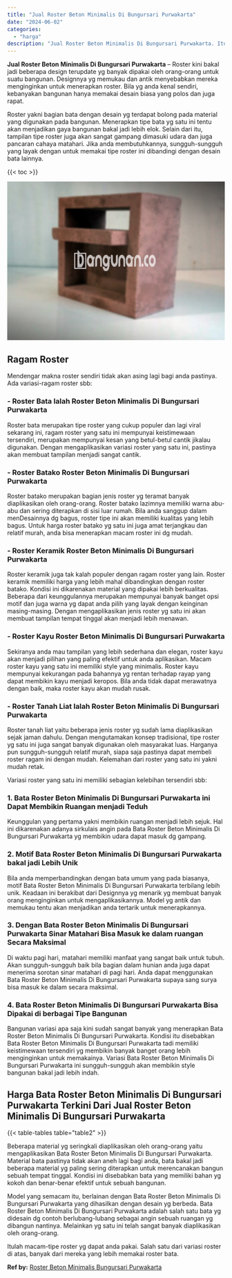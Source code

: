 ```yaml
---
title: "Jual Roster Beton Minimalis Di Bungursari Purwakarta"
date: "2024-06-02"
categories: 
  - "harga"
description: "Jual Roster Beton Minimalis Di Bungursari Purwakarta. Itulah macam-tipe roster yg dapat anda pakai. Salah satu dari variasi roster di atas, banyak dari merek..."
---
```


**Jual Roster Beton Minimalis Di Bungursari Purwakarta** – Roster kini bakal jadi beberapa design terupdate yg banyak dipakai oleh orang-orang untuk suatu bangunan. Designnya yg memukau dan antik menyebabkan mereka menginginkan untuk menerapkan roster. Bila yg anda kenal sendiri, kebanyakan bangunan hanya memakai desain biasa yang polos dan juga rapat.

Roster yakni bagian bata dengan desain yg terdapat bolong pada material yang digunakan pada bangunan. Menerapkan tipe bata yg satu ini tentu akan menjadikan gaya bangunan bakal jadi lebih elok. Selain dari itu, tampilan tipe roster juga akan sangat gampang dimasuki udara dan juga pancaran cahaya matahari. Jika anda membutuhkannya, sungguh-sungguh yang layak dengan untuk memakai tipe roster ini dibandingi dengan desain bata lainnya.

{{< toc >}}

![Jual Roster Beton Minimalis Di Bungursari Purwakarta](/images/bata-roster-minimalis-30.png)

## Ragam Roster

Mendengar makna roster sendiri tidak akan asing lagi bagi anda pastinya. Ada variasi-ragam roster sbb:

### \- Roster Bata Ialah Roster Beton Minimalis Di Bungursari Purwakarta

Roster bata merupakan tipe roster yang cukup populer dan lagi viral sekarang ini, ragam roster yang satu ini mempunyai keistimewaan tersendiri, merupakan mempunyai kesan yang betul-betul cantik jikalau digunakan. Dengan mengaplikasikan variasi roster yang satu ini, pastinya akan membuat tampilan menjadi sangat cantik.

### \- Roster Batako Roster Beton Minimalis Di Bungursari Purwakarta

Roster batako merupakan bagian jenis roster yg teramat banyak diaplikasikan oleh orang-orang. Roster batako lazimnya memiliki warna abu-abu dan sering diterapkan di sisi luar rumah. Bila anda sanggup dalam menDesainnya dg bagus, roster tipe ini akan memiliki kualitas yang lebih bagus. Untuk harga roster batako yg satu ini juga amat terjangkau dan relatif murah, anda bisa menerapkan macam roster ini dg mudah.

### \- Roster Keramik Roster Beton Minimalis Di Bungursari Purwakarta

Roster keramik juga tak kalah populer dengan ragam roster yang lain. Roster keramik memiliki harga yang lebih mahal dibandingkan dengan roster batako. Kondisi ini dikarenakan material yang dipakai lebih berkualitas. Beberapa dari keunggulannya merupakan mempunyai banyak banget opsi motif dan juga warna yg dapat anda pilih yang layak dengan keinginan masing-masing. Dengan mengaplikasikan jenis roster yg satu ini akan membuat tampilan tempat tinggal akan menjadi lebih menawan.

### \- Roster Kayu Roster Beton Minimalis Di Bungursari Purwakarta

Sekiranya anda mau tampilan yang lebih sederhana dan elegan, roster kayu akan menjadi pilihan yang paling efektif untuk anda aplikasikan. Macam roster kayu yang satu ini memiliki style yang minimalis. Roster kayu mempunyai kekurangan pada bahannya yg rentan terhadap rayap yang dapat membikin kayu menjadi keropos. Bila anda tidak dapat merawatnya dengan baik, maka roster kayu akan mudah rusak.

### \- Roster Tanah Liat Ialah Roster Beton Minimalis Di Bungursari Purwakarta

Roster tanah liat yaitu beberapa jenis roster yg sudah lama diaplikasikan sejak jaman dahulu. Dengan mengutamakan konsep tradisional, tipe roster yg satu ini juga sangat banyak digunakan oleh masyarakat luas. Harganya pun sungguh-sungguh relatif murah, siapa saja pastinya dapat membeli roster ragam ini dengan mudah. Kelemahan dari roster yang satu ini yakni mudah retak.

Variasi roster yang satu ini memiliki sebagian kelebihan tersendiri sbb:

### 1\. Bata Roster Beton Minimalis Di Bungursari Purwakarta ini Dapat Membikin Ruangan menjadi Teduh

Keunggulan yang pertama yakni membikin ruangan menjadi lebih sejuk. Hal ini dikarenakan adanya sirkulais angin pada Bata Roster Beton Minimalis Di Bungursari Purwakarta yg membikin udara dapat masuk dg gampang.

### 2\. Motif Bata Roster Beton Minimalis Di Bungursari Purwakarta bakal jadi Lebih Unik

Bila anda memperbandingkan dengan bata umum yang pada biasanya, motif Bata Roster Beton Minimalis Di Bungursari Purwakarta terbilang lebih unik. Keadaan ini berakibat dari Designnya yg menarik yg membuat banyak orang menginginkan untuk mengaplikasikannya. Model yg antik dan memukau tentu akan menjadikan anda tertarik untuk menerapkannya.

### 3\. Dengan Bata Roster Beton Minimalis Di Bungursari Purwakarta Sinar Matahari Bisa Masuk ke dalam ruangan Secara Maksimal

Di waktu pagi hari, matahari memiliki manfaat yang sangat baik untuk tubuh. Akan sungguh-sungguh baik bila bagian dalam hunian anda juga dapat menerima sorotan sinar matahari di pagi hari. Anda dapat menggunakan Bata Roster Beton Minimalis Di Bungursari Purwakarta supaya sang surya bisa masuk ke dalam secara maksimal.

### 4\. Bata Roster Beton Minimalis Di Bungursari Purwakarta Bisa Dipakai di berbagai Tipe Bangunan

Bangunan variasi apa saja kini sudah sangat banyak yang menerapkan Bata Roster Beton Minimalis Di Bungursari Purwakarta. Kondisi itu disebabkan Bata Roster Beton Minimalis Di Bungursari Purwakarta tadi memiliki keistimewaan tersendiri yg membikin banyak banget orang lebih menginginkan untuk memakainya. Variasi Bata Roster Beton Minimalis Di Bungursari Purwakarta ini sungguh-sungguh akan membikin style bangunan bakal jadi lebih indah.

## Harga Bata Roster Beton Minimalis Di Bungursari Purwakarta Terkini Dari Jual Roster Beton Minimalis Di Bungursari Purwakarta

{{< table-tables table="table2" >}}

Beberapa material yg seringkali diaplikasikan oleh orang-orang yaitu mengaplikasikan Bata Roster Beton Minimalis Di Bungursari Purwakarta. Material bata pastinya tidak akan aneh lagi bagi anda, bata bakal jadi beberapa material yg paling sering diterapkan untuk merencanakan bangun sebuah tempat tinggal. Kondisi ini disebabkan bata yang memiliki bahan yg kokoh dan benar-benar efektif untuk sebuah bangunan.

Model yang semacam itu, berlainan dengan Bata Roster Beton Minimalis Di Bungursari Purwakarta yang dihasilkan dengan desain yg berbeda. Bata Roster Beton Minimalis Di Bungursari Purwakarta adalah salah satu bata yg didesain dg contoh berlubang-lubang sebagai angin sebuah ruangan yg dibangun nantinya. Melainkan yg satu ini telah sangat banyak diaplikasikan oleh orang-orang.

Itulah macam-tipe roster yg dapat anda pakai. Salah satu dari variasi roster di atas, banyak dari mereka yang lebih memakai roster bata.

**Ref by:** [Roster Beton Minimalis Bungursari Purwakarta](https://id.wikipedia.org/wiki/Roster)
